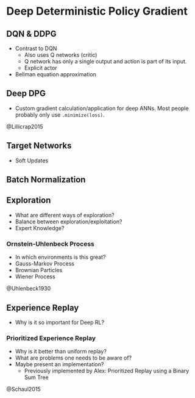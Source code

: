 # Deep Deterministic Policy Gradient

## DQN & DDPG

  - Contrast to DQN
    - Also uses Q networks (critic)
    - Q network has only a single output and action is part of its input.
    - Explicit actor
  - Bellman equation approximation

## Deep DPG

  - Custom gradient calculation/application for deep ANNs. Most people probably only use `.minimize(loss)`.

@Lillicrap2015

## Target Networks

  - Soft Updates

## Batch Normalization

## Exploration
  - What are different ways of exploration?
  - Balance between exploration/exploitation?
  - Expert Knowledge?

### Ornstein-Uhlenbeck Process
  - In which environments is this great?
  - Gauss-Markov Process
  - Brownian Particles
  - Wiener Process

@Uhlenbeck1930

## Experience Replay

  - Why is it so important for Deep RL?

### Prioritized Experience Replay

  - Why is it better than uniform replay?
  - What are problems one needs to be aware of?
  - Maybe present an implementation?
    - Previously implemented by Alex: Prioritized Replay using a Binary Sum Tree

@Schaul2015
